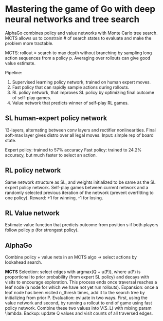 # Mastering the game of Go with deep neural networks and tree search

AlphaGo combines policy and value networks with Monte Carlo tree search. MCTS allows us to constrain # of search states to evaluate and make the problem more tractable.

MCTS: rollout = search to max depth without branching by sampling long action sequences from a policy p. Averaging over rollouts can give good value estimate.

Pipeline:
1. Supervised learning policy network, trained on human expert moves.
2. Fast policy that can rapidly sample actions during rollouts.
3. RL policy network, that improves SL policy by optimizing final outcome of self-play games.
4. Value network that predicts winner of self-play RL games.

## SL human-expert policy network

13-layers, alternating between conv layers and rectifier nonlinearities. Final soft-max layer gives distro over all legal moves.
Input: simple rep of board state.

Expert policy: trained to 57% accuracy
Fast policy: trained to 24.2% accuracy, but much faster to select an action.

## RL policy network

Same network structure as SL, and weights initialized to be same as the SL expert policy network.
Self-play games between current network and a randomly selected previous iteration of the network (prevent overfitting to one policy).
Reward: +1 for winning, -1 for losing.

## RL Value network

Estimate value function that predicts outcome from position s if both players follow policy p (for strongest policy).

## AlphaGo

Combine policy + value nets in an MCTS algo -> select actions by lookahead search.

**MCTS**
Selection: select edges with argmax(Q + u(P)), where u(P) is proportional to prior probability (from expert SL policy) and decays with visits to encourage exploration. This process ends once traversal reaches a leaf node (a node for which we have not yet run rollouts). 
Expansion: once a leaf node has been visited n_thresh times, add it to the search tree by initializing from prior P.
Evaluation: evluate in two ways. First, using the value network and second, by running a rollout to end of game using fast policy network. Combine these two values into V(S_L) with mixing param \lambda. 
Backup: update Q values and visit counts of all traversed edges. 
